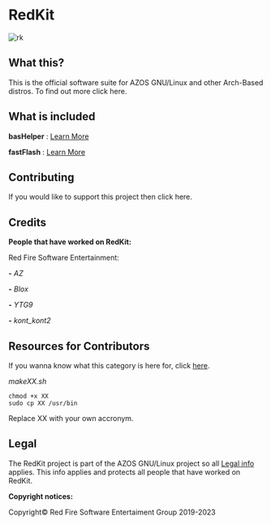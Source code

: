 # RedKit

![rk](https://github.com/RedFireSoftwareEntertainment/RedKit/assets/98542488/9255d64b-492c-47c3-bee0-ce5d1b77f45e)

## What this?

This is the official software suite for AZOS GNU/Linux and other Arch-Based distros. To find out more click here.

## What is included

**basHelper** : [Learn More](https://github.com/RedFireSoftwareEntertainment/basHelper)

**fastFlash** : [Learn More](https://github.com/RedFireSoftwareEntertainment/fastFlash)

## Contributing

If you would like to support this project then click here.

## Credits

**People that have worked on RedKit:**

Red Fire Software Entertainment:

 **-** *AZ*
 
 **-** *Blox*

 **-** *YTG9*

 **-** *kont_kont2*

## Resources for Contributors

If you wanna know what this category is here for, click [here](https://sites.google.com/view/redkit/contribute).

*makeXX.sh*
    
    chmod +x XX
    sudo cp XX /usr/bin


Replace XX with your own accronym.


## Legal

The RedKit project is part of the AZOS GNU/Linux project so all [Legal info](https://sites.google.com/view/azosofficialsite/legal) applies. This info applies and protects all people that have worked on RedKit.

**Copyright notices:**

Copyright© Red Fire Software Entertaiment Group 2019-2023  
